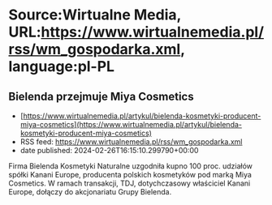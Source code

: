 # Source:Wirtualne Media, URL:https://www.wirtualnemedia.pl/rss/wm_gospodarka.xml, language:pl-PL

## Bielenda przejmuje Miya Cosmetics
 - [https://www.wirtualnemedia.pl/artykul/bielenda-kosmetyki-producent-miya-cosmetics](https://www.wirtualnemedia.pl/artykul/bielenda-kosmetyki-producent-miya-cosmetics)
 - RSS feed: https://www.wirtualnemedia.pl/rss/wm_gospodarka.xml
 - date published: 2024-02-26T16:15:10.299790+00:00

Firma Bielenda Kosmetyki Naturalne uzgodniła kupno 100 proc. udziałów spółki Kanani Europe, producenta polskich kosmetyków pod marką Miya Cosmetics. W ramach transakcji, TDJ, dotychczasowy właściciel Kanani Europe, dołączy do akcjonariatu Grupy Bielenda.

